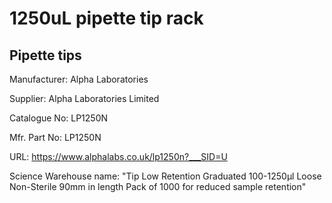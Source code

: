 # 1250uL pipette tip rack



## Pipette tips

Manufacturer: Alpha Laboratories

Supplier: Alpha Laboratories Limited

Catalogue No: LP1250N

Mfr. Part No: LP1250N

URL: https://www.alphalabs.co.uk/lp1250n?___SID=U

Science Warehouse name: "Tip Low Retention Graduated 100-1250µl Loose Non-Sterile 90mm in length Pack of 1000 for reduced sample retention"